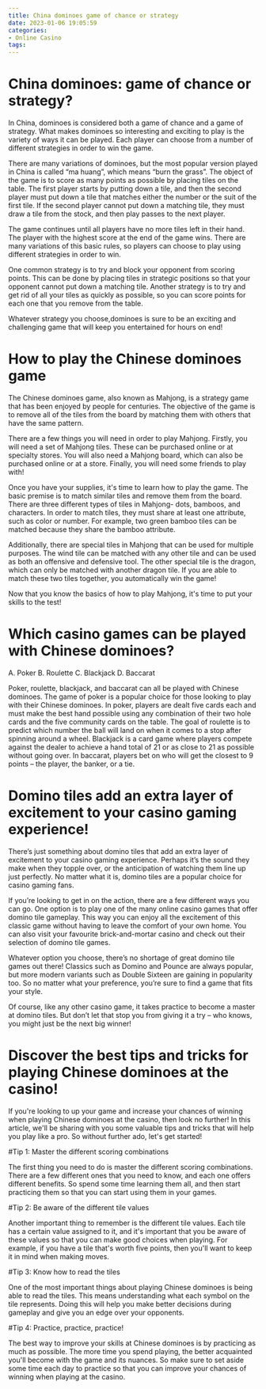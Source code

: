 ```yaml
---
title: China dominoes game of chance or strategy
date: 2023-01-06 19:05:59
categories:
- Online Casino
tags:
---
```



#  China dominoes: game of chance or strategy?

In China, dominoes is considered both a game of chance and a game of strategy. What makes dominoes so interesting and exciting to play is the variety of ways it can be played. Each player can choose from a number of different strategies in order to win the game.

There are many variations of dominoes, but the most popular version played in China is called “ma huang”, which means “burn the grass”. The object of the game is to score as many points as possible by placing tiles on the table. The first player starts by putting down a tile, and then the second player must put down a tile that matches either the number or the suit of the first tile. If the second player cannot put down a matching tile, they must draw a tile from the stock, and then play passes to the next player.

The game continues until all players have no more tiles left in their hand. The player with the highest score at the end of the game wins. There are many variations of this basic rules, so players can choose to play using different strategies in order to win.

One common strategy is to try and block your opponent from scoring points. This can be done by placing tiles in strategic positions so that your opponent cannot put down a matching tile. Another strategy is to try and get rid of all your tiles as quickly as possible, so you can score points for each one that you remove from the table.

Whatever strategy you choose,dominoes is sure to be an exciting and challenging game that will keep you entertained for hours on end!

#  How to play the Chinese dominoes game

The Chinese dominoes game, also known as Mahjong, is a strategy game that has been enjoyed by people for centuries. The objective of the game is to remove all of the tiles from the board by matching them with others that have the same pattern.

There are a few things you will need in order to play Mahjong. Firstly, you will need a set of Mahjong tiles. These can be purchased online or at specialty stores. You will also need a Mahjong board, which can also be purchased online or at a store. Finally, you will need some friends to play with!

Once you have your supplies, it's time to learn how to play the game. The basic premise is to match similar tiles and remove them from the board. There are three different types of tiles in Mahjong- dots, bamboos, and characters. In order to match tiles, they must share at least one attribute, such as color or number. For example, two green bamboo tiles can be matched because they share the bamboo attribute.

Additionally, there are special tiles in Mahjong that can be used for multiple purposes. The wind tile can be matched with any other tile and can be used as both an offensive and defensive tool. The other special tile is the dragon, which can only be matched with another dragon tile. If you are able to match these two tiles together, you automatically win the game!

Now that you know the basics of how to play Mahjong, it's time to put your skills to the test!

#  Which casino games can be played with Chinese dominoes?

A. Poker
B. Roulette
C. Blackjack
D. Baccarat

Poker, roulette, blackjack, and baccarat can all be played with Chinese dominoes. The game of poker is a popular choice for those looking to play with their Chinese dominoes. In poker, players are dealt five cards each and must make the best hand possible using any combination of their two hole cards and the five community cards on the table. The goal of roulette is to predict which number the ball will land on when it comes to a stop after spinning around a wheel. Blackjack is a card game where players compete against the dealer to achieve a hand total of 21 or as close to 21 as possible without going over. In baccarat, players bet on who will get the closest to 9 points – the player, the banker, or a tie.

#  Domino tiles add an extra layer of excitement to your casino gaming experience!

There’s just something about domino tiles that add an extra layer of excitement to your casino gaming experience. Perhaps it’s the sound they make when they topple over, or the anticipation of watching them line up just perfectly. No matter what it is, domino tiles are a popular choice for casino gaming fans.

If you’re looking to get in on the action, there are a few different ways you can go. One option is to play one of the many online casino games that offer domino tile gameplay. This way you can enjoy all the excitement of this classic game without having to leave the comfort of your own home. You can also visit your favourite brick-and-mortar casino and check out their selection of domino tile games.

Whatever option you choose, there’s no shortage of great domino tile games out there! Classics such as Domino and Pounce are always popular, but more modern variants such as Double Sixteen are gaining in popularity too. So no matter what your preference, you’re sure to find a game that fits your style.

Of course, like any other casino game, it takes practice to become a master at domino tiles. But don’t let that stop you from giving it a try – who knows, you might just be the next big winner!

#  Discover the best tips and tricks for playing Chinese dominoes at the casino!

If you're looking to up your game and increase your chances of winning when playing Chinese dominoes at the casino, then look no further! In this article, we'll be sharing with you some valuable tips and tricks that will help you play like a pro. So without further ado, let's get started!

#Tip 1: Master the different scoring combinations

The first thing you need to do is master the different scoring combinations. There are a few different ones that you need to know, and each one offers different benefits. So spend some time learning them all, and then start practicing them so that you can start using them in your games.

#Tip 2: Be aware of the different tile values

Another important thing to remember is the different tile values. Each tile has a certain value assigned to it, and it's important that you be aware of these values so that you can make good choices when playing. For example, if you have a tile that's worth five points, then you'll want to keep it in mind when making moves.

#Tip 3: Know how to read the tiles

One of the most important things about playing Chinese dominoes is being able to read the tiles. This means understanding what each symbol on the tile represents. Doing this will help you make better decisions during gameplay and give you an edge over your opponents.

#Tip 4: Practice, practice, practice!

The best way to improve your skills at Chinese dominoes is by practicing as much as possible. The more time you spend playing, the better acquainted you'll become with the game and its nuances. So make sure to set aside some time each day to practice so that you can improve your chances of winning when playing at the casino.